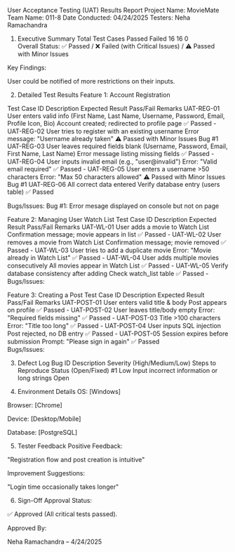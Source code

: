 User Acceptance Testing (UAT) Results Report
Project Name: MovieMate
Team Name: 011-8
Date Conducted: 04/24/2025
Testers: Neha Ramachandra

1. Executive Summary
Total Test Cases	Passed	Failed
16      	       	16	    0       
Overall Status: ✅ Passed / ❌ Failed (with Critical Issues) / ⚠️ Passed with Minor Issues

Key Findings:

User could be notified of more restrictions on their inputs. 

2. Detailed Test Results
Feature 1: Account Registration

Test Case ID	Description	    Expected Result	    Pass/Fail	Remarks
UAT-REG-01	    User enters valid info (First Name, Last Name, Username, Password, Email, Profile Icon, Bio)	Account created; redirected to profile page	✅ Passed	-
UAT-REG-02	    User tries to register with an existing username	Error message: "Username already taken"	⚠️ Passed with Minor Issues     Bug #1
UAT-REG-03	    User leaves required fields blank (Username, Password, Email, First Name, Last Name)	Error message listing missing fields	✅ Passed	-
UAT-REG-04	    User inputs invalid email (e.g., "user@invalid")	Error: "Valid email required"	✅ Passed   -
UAT-REG-05	    User enters a username >50 characters	Error: "Max 50 characters allowed"	⚠️ Passed with Minor Issues     Bug #1
UAT-REG-06	    All correct data entered	Verify database entry (users table)	    ✅ Passed	

Bugs/Issues:
Bug #1: Error mesage displayed on console but not on page

Feature 2: Managing User Watch List
Test Case ID	Description	Expected Result	Pass/Fail	Remarks
UAT-WL-01	User adds a movie to Watch List	Confirmation message; movie appears in list	    ✅ Passed	-
UAT-WL-02	User removes a movie from Watch List	Confirmation message; movie removed	    ✅ Passed	-
UAT-WL-03	User tries to add a duplicate movie	Error: "Movie already in Watch List"	✅ Passed	-
UAT-WL-04	User adds multiple movies consecutively	All movies appear in Watch List	    ✅ Passed	-
UAT-WL-05	Verify database consistency after adding	Check watch_list table	    ✅ Passed	-
Bugs/Issues:

Feature 3: Creating a Post
Test Case ID	Description	Expected Result	Pass/Fail	Remarks
UAT-POST-01	User enters valid title & body	Post appears on profile	    ✅ Passed	-
UAT-POST-02	User leaves title/body empty	Error: "Required fields missing"	✅ Passed	-
UAT-POST-03	Title >100 characters	Error: "Title too long"	    ✅ Passed	-
UAT-POST-04	User inputs SQL injection	Post rejected, no DB entry    ✅ Passed	    -
UAT-POST-05	Session expires before submission	Prompt: "Please sign in again"	 ✅ Passed  
Bugs/Issues:


3. Defect Log
Bug ID	Description	Severity (High/Medium/Low)	Steps to Reproduce	Status (Open/Fixed)
#1      Low     Input incorrect information or long strings     Open

4. Environment Details
OS: [Windows]

Browser: [Chrome]

Device: [Desktop/Mobile]

Database: [PostgreSQL]

5. Tester Feedback
Positive Feedback:

"Registration flow and post creation is intuitive"

Improvement Suggestions:

"Login time occasionally takes longer"

6. Sign-Off
Approval Status:

✅ Approved (All critical tests passed).

Approved By:

Neha Ramachandra – 4/24/2025
